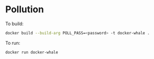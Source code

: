 # Pollution
To build: 
```bash
docker build --build-arg POLL_PASS=<password> -t docker-whale . 
```
To run:
```bash
docker run docker-whale 
```
